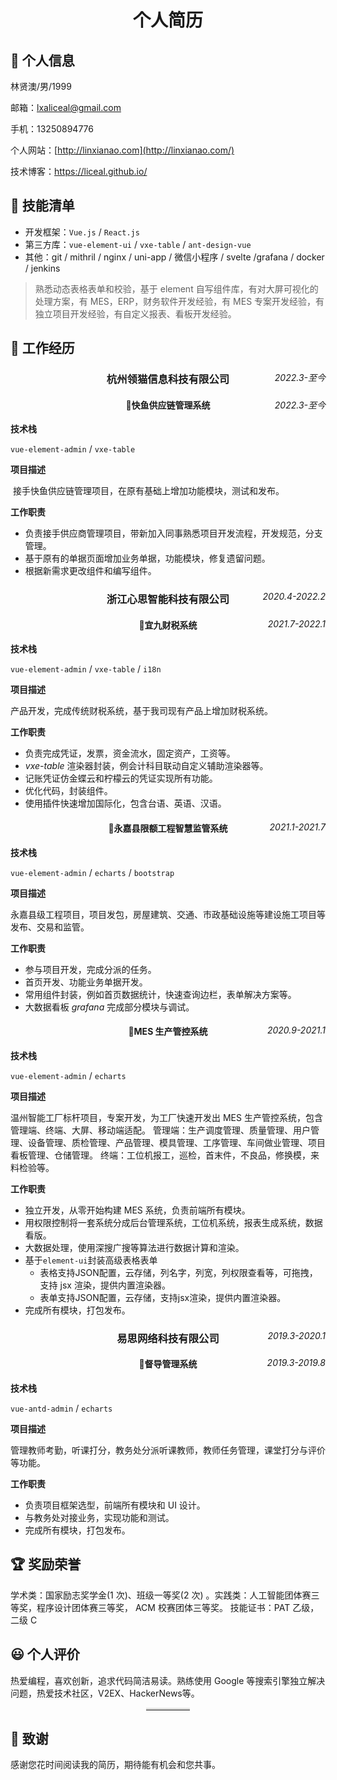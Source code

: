 <h1 style="text-align:center;">个人简历</h1>

## 👤 个人信息

林贤澳/男/1999

邮箱：[lxaliceal@gmail.com](mailto:lxaliceal@gmail.com)

手机：13250894776

个人网站：[http://linxianao.com](http://linxianao.com/)

技术博客：https://liceal.github.io/

## 🧾 技能清单

- 开发框架：`Vue.js` / `React.js`
- 第三方库：`vue-element-ui` / `vxe-table` / `ant-design-vue`
- 其他：git / mithril / nginx / uni-app / 微信小程序 / svelte /grafana / docker / jenkins

> 熟悉动态表格表单和校验，基于 element 自写组件库，有对大屏可视化的处理方案，有 MES，ERP，财务软件开发经验，有 MES 专案开发经验，有独立项目开发经验，有自定义报表、看板开发经验。

## 💼 工作经历

<div style="position:relative">
<h3 style="text-align:center">杭州领猫信息科技有限公司</h3><span style="float:right;position:absolute;top:0px;right:0px;font-style:italic;">2022.3-至今</span>
</div>

<div style="position:relative">
<h4 style="text-align:center">🌟快鱼供应链管理系统</h4><span style="float:right;position:absolute;top:0px;right:0px;font-style:italic;">2022.3-至今</span>
</div>

**技术栈**

`vue-element-admin` / `vxe-table` 

**项目描述**

​		接手快鱼供应链管理项目，在原有基础上增加功能模块，测试和发布。

**工作职责**

- 负责接手供应商管理项目，带新加入同事熟悉项目开发流程，开发规范，分支管理。
- 基于原有的单据页面增加业务单据，功能模块，修复遗留问题。
- 根据新需求更改组件和编写组件。

<div style="position:relative">
<h3 style="text-align:center">浙江心思智能科技有限公司</h3><span style="float:right;position:absolute;top:0px;right:0px;font-style:italic;">2020.4-2022.2</span>
</div>


<div style="position:relative">
<h4 style="text-align:center">🌟宜九财税系统</h4><span style="float:right;position:absolute;top:0px;right:0px;font-style:italic;">2021.7-2022.1</span>
</div>

**技术栈**

`vue-element-admin` / `vxe-table` / `i18n`

**项目描述**

产品开发，完成传统财税系统，基于我司现有产品上增加财税系统。

**工作职责**

- 负责完成凭证，发票，资金流水，固定资产，工资等。
- _vxe-table_ 渲染器封装，例会计科目联动自定义辅助渲染器等。
- 记账凭证仿金蝶云和柠檬云的凭证实现所有功能。
- 优化代码，封装组件。
- 使用插件快速增加国际化，包含台语、英语、汉语。

<div style="position:relative">
<h4 style="text-align:center">🌟永嘉县限额工程智慧监管系统</h4><span style="float:right;position:absolute;top:0px;right:0px;font-style:italic;">2021.1-2021.7</span>
</div>


**技术栈**

`vue-element-admin` / `echarts` / `bootstrap`

**项目描述**

永嘉县级工程项目，项目发包，房屋建筑、交通、市政基础设施等建设施工项目等发布、交易和监管。

**工作职责**

- 参与项目开发，完成分派的任务。
- 首页开发、功能业务单据开发。
- 常用组件封装，例如首页数据统计，快速查询边栏，表单解决方案等。
- 大数据看板 _grafana_ 完成部分模块与调试。

<div style="position:relative">
<h4 style="text-align:center">🌟MES 生产管控系统</h4><span style="float:right;position:absolute;top:0px;right:0px;font-style:italic;">2020.9-2021.1</span>
</div>


**技术栈**

`vue-element-admin` / `echarts` 

**项目描述**

温州智能工厂标杆项目，专案开发，为工厂快速开发出 MES 生产管控系统，包含管理端、终端、大屏、移动端适配。
管理端：生产调度管理、质量管理、用户管理、设备管理、质检管理、产品管理、模具管理、工序管理、车间做业管理、项目看板管理、仓储管理。
终端：工位机报工，巡检，首末件，不良品，修换模，来料检验等。

**工作职责**

- 独立开发，从零开始构建 MES 系统，负责前端所有模块。
- 用权限控制将一套系统分成后台管理系统，工位机系统，报表生成系统，数据看版。
- 大数据处理，使用深搜广搜等算法进行数据计算和渲染。
- 基于`element-ui`封装高级表格表单
  - 表格支持JSON配置，云存储，列名字，列宽，列权限查看等，可拖拽，支持 jsx 渲染，提供内置渲染器。
  - 表单支持JSON配置，云存储，支持jsx渲染，提供内置渲染器。
- 完成所有模块，打包发布。

<div style="position:relative">
<h3 style="text-align:center">易思网络科技有限公司</h3><span style="float:right;position:absolute;top:0px;right:0px;font-style:italic;">2019.3-2020.1</span>
</div>


<div style="position:relative">
<h4 style="text-align:center">🌟督导管理系统</h4><span style="float:right;position:absolute;top:0px;right:0px;font-style:italic;">2019.3-2019.8</span>
</div>


**技术栈**

`vue-antd-admin` / `echarts` 

**项目描述**

管理教师考勤，听课打分，教务处分派听课教师，教师任务管理，课堂打分与评价等功能。

**工作职责**

- 负责项目框架选型，前端所有模块和 UI 设计。
- 与教务处对接业务，实现功能和测试。
- 完成所有模块，打包发布。

## 🏆 奖励荣誉

学术类：国家励志奖学金(1 次)、班级一等奖(2 次) 。实践类：人工智能团体赛三等奖，程序设计团体赛三等奖， ACM 校赛团体三等奖。 技能证书：PAT 乙级，二级 C

## 😃 个人评价

热爱编程，喜欢创新，追求代码简洁易读。熟练使用 Google 等搜索引擎独立解决问题，热爱技术社区，V2EX、HackerNews等。

<hr style="display: block;
    width: 14%;
    margin: 0px auto;
    border: 0 none;
    border-top: 3px solid #dededc;">


## 🤝 致谢

感谢您花时间阅读我的简历，期待能有机会和您共事。
